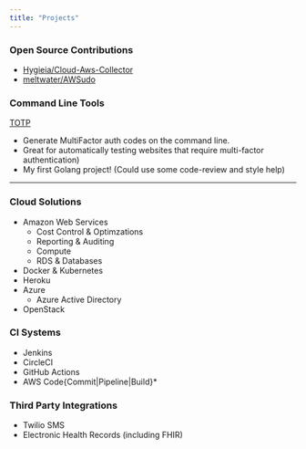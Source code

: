 ```yaml
---
title: "Projects"
---
```


### Open Source Contributions

  * [Hygieia/Cloud-Aws-Collector](https://github.com/Hygieia/hygieia-cloud-aws-collector/pull/7)
  * [meltwater/AWSudo](https://github.com/meltwater/awsudo/pull/39)

### Command Line Tools

[TOTP](https://gitlab.com/agilesyndrome/totp)

* Generate MultiFactor auth codes on the command line.
* Great for automatically testing websites that require multi-factor authentication)
* My first Golang project! (Could use some code-review and style help)

<hr/>

### Cloud Solutions

* Amazon Web Services
    * Cost Control & Optimzations
    * Reporting & Auditing
    * Compute
    * RDS & Databases
* Docker & Kubernetes
* Heroku
* Azure
  * Azure Active Directory
* OpenStack

### CI Systems
  * Jenkins
  * CircleCI
  * GitHub Actions
  * AWS Code{Commit|Pipeline|Build}*

### Third Party Integrations

* Twilio SMS
* Electronic Health Records (including FHIR)
